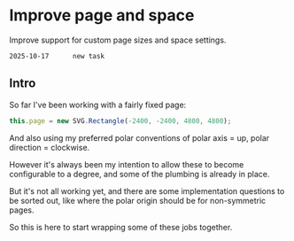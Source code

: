 Improve page and space
======================

Improve support for custom page sizes and space settings.

```
2025-10-17		new task
```

Intro
-----

So far I've been working with a fairly fixed page:
```js
this.page = new SVG.Rectangle(-2400, -2400, 4800, 4800);
```
And also using my preferred polar conventions of polar axis = up, polar direction = clockwise.

However it's always been my intention to allow these to become configurable to a degree, and some of the plumbing is already in place.

But it's not all working yet, and there are some implementation questions to be sorted out, like where the polar origin should be for non-symmetric pages.

So this is here to start wrapping some of these jobs together.
